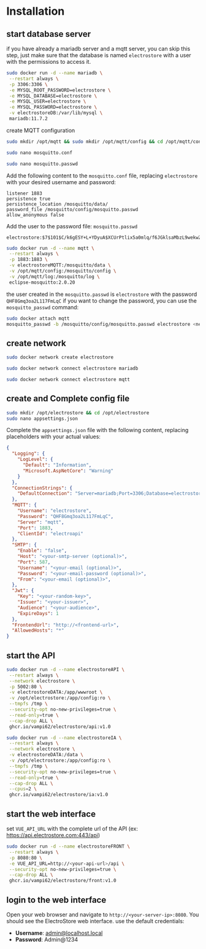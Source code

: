 
# Installation

## start database server
if you have already a mariadb server and a mqtt server, you can skip this step, just make sure that the database is named `electrostore` with a user with the permissions to access it.
```bash
sudo docker run -d --name mariadb \
 --restart always \
 -p 3306:3306 \
 -e MYSQL_ROOT_PASSWORD=electrostore \
 -e MYSQL_DATABASE=electrostore \
 -e MYSQL_USER=electrostore \
 -e MYSQL_PASSWORD=electrostore \
 -v electrostoreDB:/var/lib/mysql \
 mariadb:11.7.2
```

create MQTT configuration
```bash
sudo mkdir /opt/mqtt && sudo mkdir /opt/mqtt/config && cd /opt/mqtt/config

sudo nano mosquitto.conf

sudo nano mosquitto.passwd
```
Add the following content to the `mosquitto.conf` file, replacing `electrostore` with your desired username and password:
```plaintext
listener 1883
persistence true
persistence_location /mosquitto/data/
password_file /mosquitto/config/mosquitto.passwd
allow_anonymous false
```
Add the user to the password file: `mosquitto.passwd`
```plaintext
electrostore:$7$101$C/k6gESY+L+YDyuA$XCUrPtlix5a0mlq/f6JGklsaMbzL9wekwZ2udKjkpZNK0S8ix50vUbumpTBUqGacMd1HeCInrZstzhrw+Upe5g==
```
```bash
sudo docker run -d --name mqtt \
 --restart always \
 -p 1883:1883 \
 -v electrostoreMQTT:/mosquitto/data \
 -v /opt/mqtt/config:/mosquitto/config \
 -v /opt/mqtt/log:/mosquitto/log \
 eclipse-mosquitto:2.0.20
```
the user created in the `mosquitto.passwd` is `electrostore` with the password `QHF8Gmq3oa2L117FmLqC`
if you want to change the password, you can use the `mosquitto_passwd` command:
```bash
sudo docker attach mqtt
mosquitto_passwd -b /mosquitto/config/mosquitto.passwd electrostore <new-password>
```

## create network
```bash
sudo docker network create electrostore

sudo docker network connect electrostore mariadb

sudo docker network connect electrostore mqtt
```

## create and Complete config file
```bash
sudo mkdir /opt/electrostore && cd /opt/electrostore
sudo nano appsettings.json
```
Complete the `appsettings.json` file with the following content, replacing placeholders with your actual values:

```json
{
  "Logging": {
    "LogLevel": {
      "Default": "Information",
      "Microsoft.AspNetCore": "Warning"
    }
  },
  "ConnectionStrings": {
    "DefaultConnection": "Server=mariadb;Port=3306;Database=electrostore;Uid=electrostore;Pwd=password;"
  },
  "MQTT": {
    "Username": "electrostore",
    "Password": "QHF8Gmq3oa2L117FmLqC",
    "Server": "mqtt",
    "Port": 1883,
    "ClientId": "electroapi"
  },
  "SMTP": {
    "Enable": "false",
    "Host": "<your-smtp-server (optional)>",
    "Port": 587,
    "Username": "<your-email (optional)>",
    "Password": "<your-email-password (optional)>",
    "From": "<your-email (optional)>",
  },
  "Jwt": {
    "Key": "<your-random-key>",
    "Issuer": "<your-issuer>",
    "Audience": "<your-audience>",
    "ExpireDays": 1
  },
  "FrontendUrl": "http://<frontend-url>",
  "AllowedHosts": "*"
}
```

## start the API
```bash
sudo docker run -d --name electrostoreAPI \
 --restart always \
 --network electrostore \
 -p 5002:80 \
 -v electrostoreDATA:/app/wwwroot \
 -v /opt/electrostore:/app/config:ro \
 --tmpfs /tmp \
 --security-opt no-new-privileges=true \
 --read-only=true \
 --cap-drop ALL \
 ghcr.io/vampi62/electrostore/api:v1.0

sudo docker run -d --name electrostoreIA \
 --restart always \
 --network electrostore \
 -v electrostoreDATA:/data \
 -v /opt/electrostore:/app/config:ro \
 --tmpfs /tmp \
 --security-opt no-new-privileges=true \
 --read-only=true \
 --cap-drop ALL \
 --cpus=2 \
 ghcr.io/vampi62/electrostore/ia:v1.0
```

## start the web interface
set `VUE_API_URL` with the complete url of the API (ex: https://api.electrostore.com:443/api)
```bash
sudo docker run -d --name electrostoreFRONT \
 --restart always \
 -p 8080:80 \
 -e VUE_API_URL=http://<your-api-url>/api \
 --security-opt no-new-privileges=true \
 --cap-drop ALL \
 ghcr.io/vampi62/electrostore/front:v1.0
```

## login to the web interface
Open your web browser and navigate to `http://<your-server-ip>:8080`. You should see the ElectroStore web interface.
use the default credentials:
- **Username**: admin@localhost.local
- **Password**: Admin@1234